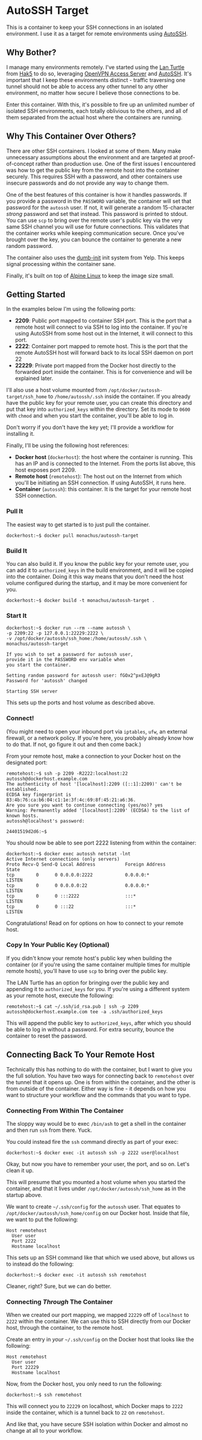 # AutoSSH Target

This is a container to keep your SSH connections in an isolated environment. I use it as a target for remote environments using [AutoSSH](http://www.harding.motd.ca/autossh/).

## Why Bother?

I manage many environments remotely. I've started using the [Lan Turtle](http://www.lanturtle.com) from [Hak5](http://hak5.org) to do so, leveraging [OpenVPN Access Server](https://openvpn.net/index.php/access-server/overview.html) and [AutoSSH](http://www.harding.motd.ca/autossh/). It's important that I keep these environments distinct - traffic traversing one tunnel should not be able to access any other tunnel to any other environment, no matter how secure I believe those connections to be.

Enter this container. With this, it's possible to fire up an unlimited number of isolated SSH environments, each totally oblivious to the others, and all of them separated from the actual host where the containers are running.

## Why This Container Over Others?

There are other SSH containers. I looked at some of them. Many make unnecessary assumptions about the environment and are targeted at proof-of-concept rather than production use. One of the first issues I encountered was how to get the public key from the remote host into the container securely. This requires SSH with a password, and other containers use insecure passwords and do not provide any way to change them.

One of the best features of this container is how it handles passwords. If you provide a password in the `PASSWORD` variable, the container will set that password for the `autossh` user. If not, it will generate a random 15-character _strong_ password and set that instead. This password is printed to stdout. You can use `scp` to bring over the remote user's public key via the very same SSH channel you will use for future connections. This validates that the container works while keeping communication secure. Once you've brought over the key, you can bounce the container to generate a new random password.

The container also uses the [dumb-init](https://github.com/Yelp/dumb-init) init system from Yelp. This keeps signal processing within the container sane.

Finally, it's built on top of [Alpine Linux](https://github.com/gliderlabs/docker-alpine/blob/master/docs/usage.md) to keep the image size small.

## Getting Started

In the examples below I'm using the following ports:

  * **2209**: Public port mapped to container SSH port. This is the port that a remote host will connect to via SSH to log into the container. If you're using AutoSSH from some host out in the Internet, it will connect to this port.
  * **2222**: Container port mapped to remote host. This is the port that the remote AutoSSH host will forward back to its local SSH daemon on port 22
  * **22229**: Private port mapped from the Docker host directly to the forwarded port inside the container. This is for convenience and will be explained later.

I'll also use a host volume mounted from `/opt/docker/autossh-target/ssh_home` to `/home/autossh/.ssh` inside the container. If you already have the public key for your remote user, you can create this directory and put that key into `authorized_keys` within the directory. Set its mode to `0600` with `chmod` and when you start the container, you'll be able to log in.

Don't worry if you don't have the key yet; I'll provide a workflow for installing it.

Finally, I'll be using the following host references:

  * **Docker host** (`dockerhost`): the host where the container is running. This has an IP and is connected to the Internet. From the ports list above, this host exposes port 2209.
  * **Remote host** (`remotehost`): The host out on the Internet from which you'll be initiating an SSH connection. If using AutoSSH, it runs here.
  * **Container** (`autossh`): this container. It is the target for your remote host SSH connection.

### Pull It

The easiest way to get started is to just pull the container.
```
dockerhost:~$ docker pull monachus/autossh-target
```
### Build It

You can also build it. If you know the public key for your remote user, you can add it to `authorized_keys` in the build environment, and it will be copied into the container. Doing it this way means that you don't need the host volume configured during the startup, and it may be more convenient for you.
```
dockerhost:~$ docker build -t monachus/autossh-target .
```

### Start It

```
dockerhost:~$ docker run --rm --name autossh \
-p 2209:22 -p 127.0.0.1:22229:2222 \
-v /opt/docker/autossh/ssh_home:/home/autossh/.ssh \
monachus/autossh-target

If you wish to set a password for autossh user,
provide it in the PASSWORD env variable when
you start the container.

Setting random password for autossh user: fGOx2^pxEJ@9gR3
Password for 'autossh' changed

Starting SSH server
```
This sets up the ports and host volume as described above.

### Connect!

(You might need to open your inbound port via `iptables`, `ufw`, an external firewall, or a network policy. If you're here, you probably already know how to do that. If not, go figure it out and then come back.)

From your remote host, make a connection to your Docker host on the designated port:
```
remotehost:~$ ssh -p 2209 -R2222:localhost:22 autossh@dockerhost.example.com
The authenticity of host '[localhost]:2209 ([::1]:2209)' can't be established.
ECDSA key fingerprint is 83:4b:76:ca:b6:04:c1:1e:3f:4c:69:8f:45:21:a6:36.
Are you sure you want to continue connecting (yes/no)? yes
Warning: Permanently added '[localhost]:2209' (ECDSA) to the list of known hosts.
autossh@localhost's password:

24401519d2d6:~$
```
You should now be able to see port 2222 listening from within the container:
```
dockerhost:~$ docker exec autossh netstat -lnt
Active Internet connections (only servers)
Proto Recv-Q Send-Q Local Address           Foreign Address         State
tcp        0      0 0.0.0.0:2222            0.0.0.0:*               LISTEN
tcp        0      0 0.0.0.0:22              0.0.0.0:*               LISTEN
tcp        0      0 :::2222                 :::*                    LISTEN
tcp        0      0 :::22                   :::*                    LISTEN
```

Congratulations! Read on for options on how to connect to your remote host.

### Copy In Your Public Key (Optional)

If you didn't know your remote host's public key when building the container (or if you're using the same container multiple times for multiple remote hosts), you'll have to use `scp` to bring over the public key.

The LAN Turtle has an option for bringing over the public key and appending it to `authorized_keys` for you. If you're using a different system as your remote host, execute the following:
```
remotehost:~$ cat ~/.ssh/id_rsa.pub | ssh -p 2209 autossh@dockerhost.example.com tee -a .ssh/authorized_keys
```
This will append the public key to `authorized_keys`, after which you should be able to log in without a password. For extra security, bounce the container to reset the password.

## Connecting Back To Your Remote Host

Technically this has nothing to do with the container, but I want to give you the full solution. You have two ways for connecting back to `remotehost` over the tunnel that it opens up. One is from within the container, and the other is from outside of the container. Either way is fine - it depends on how you want to structure your workflow and the commands that you want to type.

### Connecting From Within The Container

The sloppy way would be to exec `/bin/ash` to get a shell in the container and then run `ssh` from there. Yuck.

You could instead fire the `ssh` command directly as part of your exec:

```
dockerhost:~$ docker exec -it autossh ssh -p 2222 user@localhost
```

Okay, but now you have to remember your user, the port, and so on. Let's clean it up.

This will presume that you mounted a host volume when you started the container, and that it lives under `/opt/docker/autossh/ssh_home` as in the startup above.

We want to create `~/.ssh/config` for the `autossh` user. That equates to `/opt/docker/autossh/ssh_home/config` on our Docker host. Inside that file, we want to put the following:
```
Host remotehost
  User user
  Port 2222
  Hostname localhost
```
This sets up an SSH command like that which we used above, but allows us to instead do the following:
```
dockerhost:~$ docker exec -it autossh ssh remotehost
```
Cleaner, right? Sure, but we can do better.

### Connecting _Through_ The Container

When we created our port mapping, we mapped `22229` off of `localhost` to `2222` within the container. We can use this to SSH directly from our Docker host, through the container, to the remote host.

Create an entry in _your_ `~/.ssh/config` on the Docker host that looks like the following:
```
Host remotehost
  User user
  Port 22229
  Hostname localhost
```
Now, from the Docker host, you only need to run the following:
```
dockerhost:~$ ssh remotehost
```
This will connect you to `22229` on localhost, which Docker maps to `2222` inside the container, which is a tunnel back to `22` on `remotehost`.

And like that, you have secure SSH isolation within Docker and almost no change at all to your workflow.
